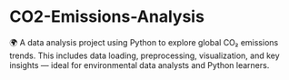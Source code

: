 # CO2-Emissions-Analysis
🌍 A data analysis project using Python to explore global CO₂ emissions trends. This includes data loading, preprocessing, visualization, and key insights — ideal for environmental data analysts and Python learners.
